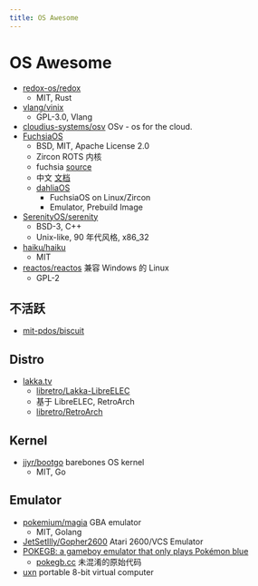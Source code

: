 ```yaml
---
title: OS Awesome
---
```


# OS Awesome

- [redox-os/redox](https://github.com/redox-os/redox)
  - MIT, Rust
- [vlang/vinix](https://github.com/vlang/vinix)
  - GPL-3.0, Vlang
- [cloudius-systems/osv](https://github.com/cloudius-systems/osv)
  OSv - os for the cloud.
- [FuchsiaOS](https://fuchsia.dev/)
  - BSD, MIT, Apache License 2.0
  - Zircon ROTS 内核
  - fuchsia [source](https://fuchsia.googlesource.com/)
  - 中文 [文档](https://github.com/FuchsiaOS/FuchsiaOS-docs-zh_CN)
  - [dahliaOS](https://github.com/dahliaOS)
    - FuchsiaOS on Linux/Zircon
    - Emulator, Prebuild Image
- [SerenityOS/serenity](https://github.com/SerenityOS/serenity)
  - BSD-3, C++
  - Unix-like, 90 年代风格, x86_32
- [haiku/haiku](https://github.com/haiku/haiku)
  - MIT
- [reactos/reactos](https://github.com/reactos/reactos)
  兼容 Windows 的 Linux
  - GPL-2

## 不活跃

- [mit-pdos/biscuit](https://github.com/mit-pdos/biscuit)

## Distro

- [lakka.tv](http://www.lakka.tv/)
  - [libretro/Lakka-LibreELEC](https://github.com/libretro/Lakka-LibreELEC)
  - 基于 LibreELEC, RetroArch
  - [libretro/RetroArch](https://github.com/libretro/RetroArch)

## Kernel

- [jjyr/bootgo](https://github.com/jjyr/bootgo)
  barebones OS kernel
  - MIT, Go

## Emulator

- [pokemium/magia](https://github.com/pokemium/magia)
  GBA emulator
  - MIT, Golang
- [JetSetIlly/Gopher2600](https://github.com/JetSetIlly/Gopher2600)
  Atari 2600/VCS Emulator
- [POKEGB: a gameboy emulator that only plays Pokémon blue](https://binji.github.io/posts/pokegb/)
  - [pokegb.cc](https://gist.github.com/binji/395669d45e9005950232043ab4378abe)
    未混淆的原始代码
- [uxn](https://100r.co/site/uxn.html)
  portable 8-bit virtual computer
